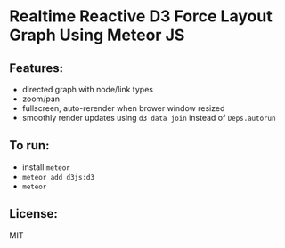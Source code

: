 # Realtime Reactive D3 Force Layout Graph Using Meteor JS

## Features:
- directed graph with node/link types
- zoom/pan
- fullscreen, auto-rerender when brower window resized
- smoothly render updates using `d3 data join` instead of `Deps.autorun`

## To run:
- install `meteor`
- `meteor add d3js:d3`
- `meteor`

## License:
MIT
